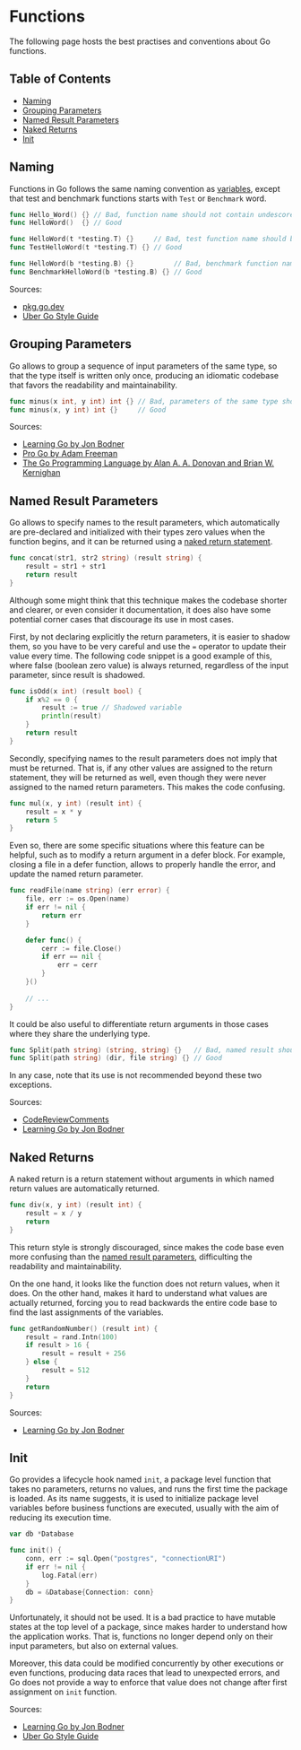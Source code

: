 # Functions

The following page hosts the best practises and conventions about Go functions.

## Table of Contents

- [Naming](functions.md#naming)
- [Grouping Parameters](functions.md#grouping-parameters)
- [Named Result Parameters](functions.md#named-result-parameters)
- [Naked Returns](functions.md#naked-returns)
- [Init](functions.md#init)

## Naming

Functions in Go follows the same naming convention as [variables](program-structure.md#variables---naming), except that
test and benchmark functions starts with ```Test``` or ```Benchmark``` word.

```go
func Hello_Word() {} // Bad, function name should not contain undescore symbol
func HelloWord()  {} // Good

func HelloWord(t *testing.T) {}     // Bad, test function name should begin with Test word
func TestHelloWord(t *testing.T) {} // Good

func HelloWord(b *testing.B) {}          // Bad, benchmark function name should begin with Benchmark word
func BenchmarkHelloWord(b *testing.B) {} // Good
```

Sources:

- [pkg.go.dev](https://pkg.go.dev/testing)
- [Uber Go Style Guide](https://github.com/uber-go/guide/blob/master/style.md#function-names)

## Grouping Parameters

Go allows to group a sequence of input parameters of the same type, so that the type itself is written only
once, producing an idiomatic codebase that favors the readability and maintainability.

```go
func minus(x int, y int) int {} // Bad, parameters of the same type should be grouped
func minus(x, y int) int {}     // Good
```

Sources:

- [Learning Go by Jon Bodner](https://www.oreilly.com/library/view/learning-go/9781492077206/)
- [Pro Go by Adam Freeman](https://link.springer.com/book/10.1007/978-1-4842-7355-5)
- [The Go Programming Language by Alan A. A. Donovan and Brian W. Kernighan](https://www.gopl.io)

## Named Result Parameters

Go allows to specify names to the result parameters, which automatically are pre-declared and initialized with their
types zero values when the function begins, and it can be returned using a [naked return statement](#naked-returns).

```go
func concat(str1, str2 string) (result string) {
	result = str1 + str1
	return result
}
```

Although some might think that this technique makes the codebase shorter and clearer, or even consider it documentation,
it does also have some potential corner cases that discourage its use in most cases.

First, by not declaring explicitly the return parameters, it is easier to shadow them, so you have to be very careful
and use the ```=``` operator to update their value every time. The following code snippet is a good example of this,
where false (boolean zero value) is always returned, regardless of the input parameter, since result is shadowed.

```go
func isOdd(x int) (result bool) {
	if x%2 == 0 {
		result := true // Shadowed variable
		println(result)
	}
	return result
}
```

Secondly, specifying names to the result parameters does not imply that must be returned. That is, if any other values
are assigned to the return statement, they will be returned as well, even though they were never assigned to the named
return parameters. This makes the code confusing.

```go
func mul(x, y int) (result int) {
	result = x * y
	return 5
}
```

Even so, there are some specific situations where this feature can be helpful, such as to modify a return argument in a
defer block. For example, closing a file in a defer function, allows to properly handle the error, and update the named
return parameter.

```go
func readFile(name string) (err error) {
	file, err := os.Open(name)
	if err != nil {
		return err
	}

	defer func() {
		cerr := file.Close()
		if err == nil {
			err = cerr
		}
	}()
    
    // ...
}
```

It could be also useful to differentiate return arguments in those cases where they share the underlying type.

```go
func Split(path string) (string, string) {}   // Bad, named result should be used to differentiate same type return arguments
func Split(path string) (dir, file string) {} // Good
```

In any case, note that its use is not recommended beyond these two exceptions.

Sources:

- [CodeReviewComments](https://github.com/golang/go/wiki/CodeReviewComments#named-result-parameters)
- [Learning Go by Jon Bodner](https://www.oreilly.com/library/view/learning-go/9781492077206/)

## Naked Returns

A naked return is a return statement without arguments in which named return values are automatically returned.

```go
func div(x, y int) (result int) {
	result = x / y
	return
}
```

This return style is strongly discouraged, since makes the code base even more confusing than the [named result
parameters](#named-result-parameters), difficulting the readability and maintainability.

On the one hand, it looks like the function does not return values, when it does. On the other hand, makes it hard to
understand what values are actually returned, forcing you to read backwards the entire code base to find the last
assignments of the variables.

```go
func getRandomNumber() (result int) {
	result = rand.Intn(100)
	if result > 16 {
		result = result + 256
	} else {
		result = 512
	}
	return
}
```

Sources:

- [Learning Go by Jon Bodner](https://www.oreilly.com/library/view/learning-go/9781492077206/)

## Init

Go provides a lifecycle hook named ```init```, a package level function that takes no parameters, returns no values, and
runs the first time the package is loaded. As its name suggests, it is used to initialize package level variables before
business functions are executed, usually with the aim of reducing its execution time.

```go
var db *Database

func init() {
	conn, err := sql.Open("postgres", "connectionURI")
	if err != nil {
		log.Fatal(err)
	}
	db = &Database{Connection: conn}
}
```

Unfortunately, it should not be used. It is a bad practice to have mutable states at the top level of a package, since
makes harder to understand how the application works. That is, functions no longer depend only on their input
parameters, but also on external values.

Moreover, this data could be modified concurrently by other executions or even functions, producing data races that lead
to unexpected errors, and Go does not provide a way to enforce that value does not change after first assignment
on ```init``` function.

Sources:

- [Learning Go by Jon Bodner](https://www.oreilly.com/library/view/learning-go/9781492077206/)
- [Uber Go Style Guide](https://github.com/uber-go/guide/blob/master/style.md#avoid-init)
